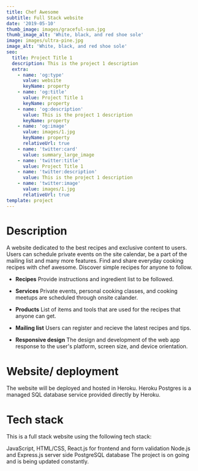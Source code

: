 ```yaml
---
title: Chef Awesome
subtitle: Full Stack website
date: '2019-05-10'
thumb_image: images/graceful-sun.jpg
thumb_image_alt: 'White, black, and red shoe sole'
image: images/ultra-pine.jpg
image_alt: 'White, black, and red shoe sole'
seo:
  title: Project Title 1
  description: This is the project 1 description
  extra:
    - name: 'og:type'
      value: website
      keyName: property
    - name: 'og:title'
      value: Project Title 1
      keyName: property
    - name: 'og:description'
      value: This is the project 1 description
      keyName: property
    - name: 'og:image'
      value: images/1.jpg
      keyName: property
      relativeUrl: true
    - name: 'twitter:card'
      value: summary_large_image
    - name: 'twitter:title'
      value: Project Title 1
    - name: 'twitter:description'
      value: This is the project 1 description
    - name: 'twitter:image'
      value: images/1.jpg
      relativeUrl: true
template: project
---
```

# Description

A website dedicated to the best recipes and exclusive content to users. Users can schedule private events on the site calendar, be a part of the mailing list and many more features. Find and share everyday cooking recipes with chef awesome. Discover simple recipes for anyone to follow.

*   **Recipes**  Provide instructions and ingredient list to be followed.

<!---->

*   **Services**  Private events, personal cooking classes, and cooking meetups are scheduled through onsite calander.

<!---->

*   **Products**  List of items and tools that are used for the recipes that anyone can get.

<!---->

*   **Mailing list**   Users can register and recieve the latest recipes and tips.

<!---->

*   **Responsive design**    The design and development of the web app response to the user's platform, screen size, and device orientation.

# Website/ deployment

The website will be deployed and hosted in Heroku. Heroku Postgres is a managed SQL database service provided directly by Heroku.



# Tech stack

This is a full stack website using the following tech stack: 



JavaScript, HTML/CSS, React.js for frontend and form validation 
Node.js and Express.js server side 
PostgreSQL database 
The project is on going and is being updated constantly.
